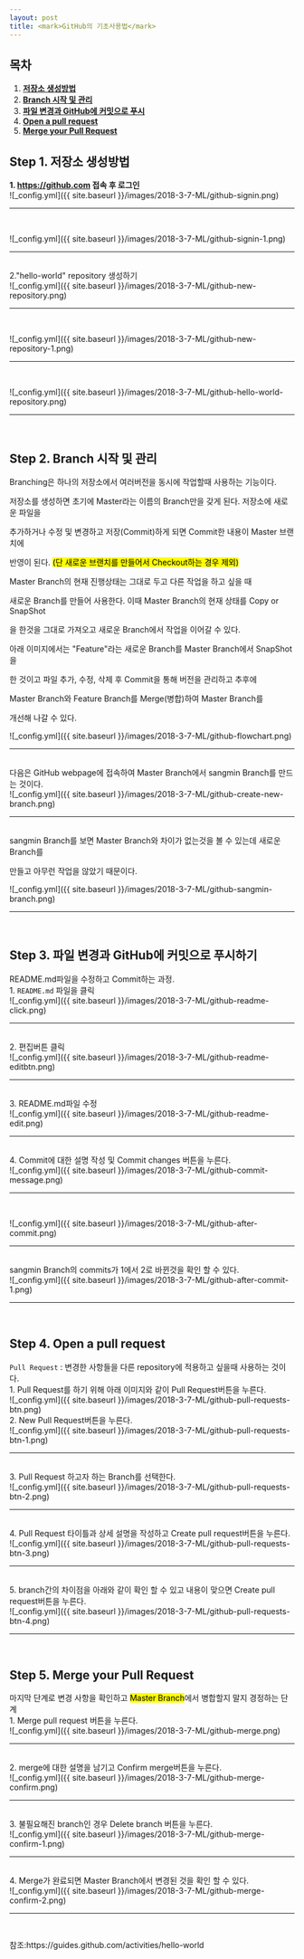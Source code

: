 ```yaml
---
layout: post
title: <mark>GitHub의 기초사용법</mark>
---
```

<h2>목차</h2>
<div class="well">
<ol>
  <li><a href = "#step1"><b>저장소 생성방법</b></a></li>
  <li><a href = "#step2"><b>Branch 시작 및 관리</b></a></li>
  <li><a href = "#step3"><b>파일 변경과 GitHub에 커밋으로 푸시</b></a></li>
  <li><a href = "#step4"><b>Open a pull request</b></a></li>
  <li><a href = "#step5"><b>Merge your Pull Request</b></a></li>
</ol>
</div>

<h2 id = "step1">Step 1. 저장소 생성방법</h2>

<div class="well well-sm">
<b>1. <a href = "https://github.com">https://github.com</a> 접속 후 로그인</b>
</div>
![_config.yml]({{ site.baseurl }}/images/2018-3-7-ML/github-signin.png)
<hr><br>

![_config.yml]({{ site.baseurl }}/images/2018-3-7-ML/github-signin-1.png)
<hr><br>

<div class="well well-sm">
2."hello-world" repository 생성하기
</div>
![_config.yml]({{ site.baseurl }}/images/2018-3-7-ML/github-new-repository.png)
<hr><br>

![_config.yml]({{ site.baseurl }}/images/2018-3-7-ML/github-new-repository-1.png)
<hr><br>

![_config.yml]({{ site.baseurl }}/images/2018-3-7-ML/github-hello-world-repository.png)
<hr><br>

<h2 id = "step2">Step 2. Branch 시작 및 관리</h2>
<div class="well well-sm">
Branching은 하나의 저장소에서 여러버전을 동시에 작업할때 사용하는 기능이다.

저장소를 생성하면 초기에 Master라는 이름의 Branch만을 갖게 된다. 저장소에 새로운 파일을

추가하거나 수정 및 변경하고 저장(Commit)하게 되면 Commit한 내용이 Master 브랜치에

반영이 된다. <mark>(단 새로운 브랜치를 만들어서 Checkout하는 경우 제외)</mark>
</div>

<div class="well well-sm">
Master Branch의 현재 진행상태는 그대로 두고 다른 작업을 하고 싶을 때

새로운 Branch를 만들어 사용한다. 이때 Master Branch의 현재 상태를 Copy or SnapShot

을 한것을 그대로 가져오고 새로운 Branch에서 작업을 이어갈 수 있다.

아래 이미지에서는 "Feature"라는 새로운 Branch를 Master Branch에서 SnapShot을

한 것이고 파일 추가, 수정, 삭제 후 Commit을 통해 버전을 관리하고 추후에

Master Branch와 Feature Branch를 Merge(병합)하여 Master Branch를

개선해 나갈 수 있다.
</div>
![_config.yml]({{ site.baseurl }}/images/2018-3-7-ML/github-flowchart.png)
<hr><br>

<div class="well well-sm">
다음은 GitHub webpage에 접속하여 Master Branch에서 sangmin Branch를 만드는 것이다.
</div>
![_config.yml]({{ site.baseurl }}/images/2018-3-7-ML/github-create-new-branch.png)
<hr><br>

<div class="well well-sm">
sangmin Branch를 보면 Master Branch와 차이가 없는것을 볼 수 있는데 새로운 Branch를

만들고 아무런 작업을 않았기 때문이다.
</div>
![_config.yml]({{ site.baseurl }}/images/2018-3-7-ML/github-sangmin-branch.png)
<hr><br>

<h2 id = "step3">Step 3. 파일 변경과 GitHub에 커밋으로 푸시하기</h2>
<div class="well well-sm">
README.md파일을 수정하고 Commit하는 과정.
</div>

<div class="well well-sm">
1. <code class="highlighter-rouge">README.md</code> 파일을 클릭
</div>
![_config.yml]({{ site.baseurl }}/images/2018-3-7-ML/github-readme-click.png)
<hr><br>

<div class="well well-sm">
2. 편집버튼 클릭
</div>
![_config.yml]({{ site.baseurl }}/images/2018-3-7-ML/github-readme-editbtn.png)
<hr><br>

<div class="well well-sm">
3. README.md파일 수정
</div>
![_config.yml]({{ site.baseurl }}/images/2018-3-7-ML/github-readme-edit.png)
<hr><br>

<div class="well well-sm">
4. Commit에 대한 설명 작성 및 Commit changes 버튼을 누른다.
</div>
![_config.yml]({{ site.baseurl }}/images/2018-3-7-ML/github-commit-message.png)
<hr><br>

![_config.yml]({{ site.baseurl }}/images/2018-3-7-ML/github-after-commit.png)
<hr><br>

<div class="well well-sm">
sangmin Branch의 commits가 1에서 2로 바뀐것을 확인 할 수 있다.
</div>
![_config.yml]({{ site.baseurl }}/images/2018-3-7-ML/github-after-commit-1.png)
<hr><br>

<h2 id = "step4">Step 4. Open a pull request</h2>
<div class="well well-sm">
<code class="highlighter-rouge">Pull Request</code> : 변경한 사항들을 다른 repository에 적용하고 싶을때 사용하는 것이다.
</div>
<div class="well well-sm">
1. Pull Request를 하기 위해 아래 이미지와 같이 Pull Request버튼을 누른다.
</div>
![_config.yml]({{ site.baseurl }}/images/2018-3-7-ML/github-pull-requests-btn.png)

<div class="well well-sm">
2. New Pull Request버튼을 누른다.
</div>
![_config.yml]({{ site.baseurl }}/images/2018-3-7-ML/github-pull-requests-btn-1.png)
<hr><br>

<div class="well well-sm">
3. Pull Request 하고자 하는 Branch를 선택한다.
</div>
![_config.yml]({{ site.baseurl }}/images/2018-3-7-ML/github-pull-requests-btn-2.png)
<hr><br>

<div class="well well-sm">
4. Pull Request 타이틀과 상세 설명을 작성하고 Create pull request버튼을 누른다.
</div>
![_config.yml]({{ site.baseurl }}/images/2018-3-7-ML/github-pull-requests-btn-3.png)
<hr><br>

<div class="well well-sm">
5. branch간의 차이점을 아래와 같이 확인 할 수 있고 내용이 맞으면 Create pull request버튼을 누른다.
</div>
![_config.yml]({{ site.baseurl }}/images/2018-3-7-ML/github-pull-requests-btn-4.png)
<hr><br>

<h2 id = "step5">Step 5. Merge your Pull Request</h2>
<div class="well well-sm">
마지막 단계로 변경 사항을 확인하고 <mark>Master Branch</mark>에서 병합할지 말지 경정하는 단계
</div>

<div class="well well-sm">
1. Merge pull request 버튼을 누른다.
</div>
![_config.yml]({{ site.baseurl }}/images/2018-3-7-ML/github-merge.png)
<hr><br>

<div class="well well-sm">
2. merge에 대한 설명을 남기고 Confirm merge버튼을 누른다.
</div>
![_config.yml]({{ site.baseurl }}/images/2018-3-7-ML/github-merge-confirm.png)
<hr><br>

<div class="well well-sm">
3. 불필요해진 branch인 경우 Delete branch 버튼을 누른다.
</div>
![_config.yml]({{ site.baseurl }}/images/2018-3-7-ML/github-merge-confirm-1.png)
<hr><br>

<div class="well well-sm">
4. Merge가 완료되면 Master Branch에서 변경된 것을 확인 할 수 있다.
</div>
![_config.yml]({{ site.baseurl }}/images/2018-3-7-ML/github-merge-confirm-2.png)
<hr><br>

<p>참조:<a>https://guides.github.com/activities/hello-world</a></p>
